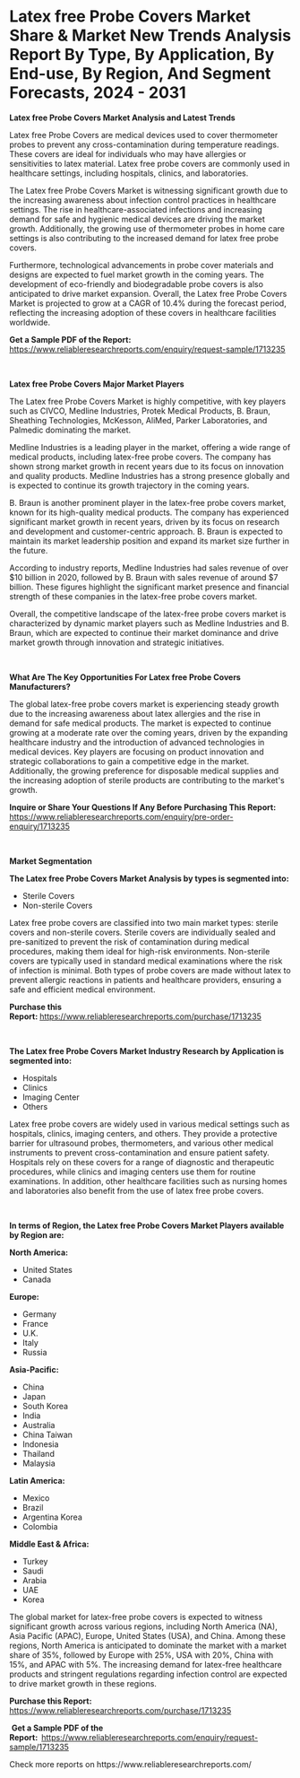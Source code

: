 <p><h1>Latex free Probe Covers Market Share & Market New Trends Analysis Report By Type, By Application, By End-use, By Region, And Segment Forecasts, 2024 - 2031</h1></p><p><strong>Latex free Probe Covers Market Analysis and Latest Trends</strong></p>
<p><p>Latex free Probe Covers are medical devices used to cover thermometer probes to prevent any cross-contamination during temperature readings. These covers are ideal for individuals who may have allergies or sensitivities to latex material. Latex free probe covers are commonly used in healthcare settings, including hospitals, clinics, and laboratories.</p><p>The Latex free Probe Covers Market is witnessing significant growth due to the increasing awareness about infection control practices in healthcare settings. The rise in healthcare-associated infections and increasing demand for safe and hygienic medical devices are driving the market growth. Additionally, the growing use of thermometer probes in home care settings is also contributing to the increased demand for latex free probe covers.</p><p>Furthermore, technological advancements in probe cover materials and designs are expected to fuel market growth in the coming years. The development of eco-friendly and biodegradable probe covers is also anticipated to drive market expansion. Overall, the Latex free Probe Covers Market is projected to grow at a CAGR of 10.4% during the forecast period, reflecting the increasing adoption of these covers in healthcare facilities worldwide.</p></p>
<p><strong>Get a Sample PDF of the Report:&nbsp;</strong> <a href="https://www.reliableresearchreports.com/enquiry/request-sample/1713235">https://www.reliableresearchreports.com/enquiry/request-sample/1713235</a></p>
<p>&nbsp;</p>
<p><strong>Latex free Probe Covers Major Market Players</strong></p>
<p><p>The Latex free Probe Covers Market is highly competitive, with key players such as CIVCO, Medline Industries, Protek Medical Products, B. Braun, Sheathing Technologies, McKesson, AliMed, Parker Laboratories, and Palmedic dominating the market. </p><p>Medline Industries is a leading player in the market, offering a wide range of medical products, including latex-free probe covers. The company has shown strong market growth in recent years due to its focus on innovation and quality products. Medline Industries has a strong presence globally and is expected to continue its growth trajectory in the coming years.</p><p>B. Braun is another prominent player in the latex-free probe covers market, known for its high-quality medical products. The company has experienced significant market growth in recent years, driven by its focus on research and development and customer-centric approach. B. Braun is expected to maintain its market leadership position and expand its market size further in the future.</p><p>According to industry reports, Medline Industries had sales revenue of over $10 billion in 2020, followed by B. Braun with sales revenue of around $7 billion. These figures highlight the significant market presence and financial strength of these companies in the latex-free probe covers market.</p><p>Overall, the competitive landscape of the latex-free probe covers market is characterized by dynamic market players such as Medline Industries and B. Braun, which are expected to continue their market dominance and drive market growth through innovation and strategic initiatives.</p></p>
<p>&nbsp;</p>
<p><strong>What Are The Key Opportunities For Latex free Probe Covers Manufacturers?</strong></p>
<p><p>The global latex-free probe covers market is experiencing steady growth due to the increasing awareness about latex allergies and the rise in demand for safe medical products. The market is expected to continue growing at a moderate rate over the coming years, driven by the expanding healthcare industry and the introduction of advanced technologies in medical devices. Key players are focusing on product innovation and strategic collaborations to gain a competitive edge in the market. Additionally, the growing preference for disposable medical supplies and the increasing adoption of sterile products are contributing to the market's growth.</p></p>
<p><strong>Inquire or Share Your Questions If Any Before Purchasing This Report:</strong> <a href="https://www.reliableresearchreports.com/enquiry/pre-order-enquiry/1713235">https://www.reliableresearchreports.com/enquiry/pre-order-enquiry/1713235</a></p>
<p>&nbsp;</p>
<p><strong>Market Segmentation</strong></p>
<p><strong>The Latex free Probe Covers Market Analysis by types is segmented into:</strong></p>
<p><ul><li>Sterile Covers</li><li>Non-sterile Covers</li></ul></p>
<p><p>Latex free probe covers are classified into two main market types: sterile covers and non-sterile covers. Sterile covers are individually sealed and pre-sanitized to prevent the risk of contamination during medical procedures, making them ideal for high-risk environments. Non-sterile covers are typically used in standard medical examinations where the risk of infection is minimal. Both types of probe covers are made without latex to prevent allergic reactions in patients and healthcare providers, ensuring a safe and efficient medical environment.</p></p>
<p><strong>Purchase this Report:&nbsp;</strong><a href="https://www.reliableresearchreports.com/purchase/1713235">https://www.reliableresearchreports.com/purchase/1713235</a></p>
<p>&nbsp;</p>
<p><strong>The Latex free Probe Covers Market Industry Research by Application is segmented into:</strong></p>
<p><ul><li>Hospitals</li><li>Clinics</li><li>Imaging Center</li><li>Others</li></ul></p>
<p><p>Latex free probe covers are widely used in various medical settings such as hospitals, clinics, imaging centers, and others. They provide a protective barrier for ultrasound probes, thermometers, and various other medical instruments to prevent cross-contamination and ensure patient safety. Hospitals rely on these covers for a range of diagnostic and therapeutic procedures, while clinics and imaging centers use them for routine examinations. In addition, other healthcare facilities such as nursing homes and laboratories also benefit from the use of latex free probe covers.</p></p>
<p>&nbsp;</p>
<p><strong>In terms of Region, the Latex free Probe Covers Market Players available by Region are:</strong></p>
<p>
    <p> <strong> North America: </strong>
        <ul>
            <li>United States</li>
            <li>Canada</li>
        </ul>
        </p> 
    <p> <strong> Europe: </strong>
        <ul>
            <li>Germany</li>
            <li>France</li>
            <li>U.K.</li>
            <li>Italy</li>
            <li>Russia</li>
        </ul>
        </p> 
    <p> <strong> Asia-Pacific: </strong>
        <ul>
            <li>China</li>
            <li>Japan</li>
            <li>South Korea</li>
            <li>India</li>
            <li>Australia</li>
            <li>China Taiwan</li>
            <li>Indonesia</li>
            <li>Thailand</li>
            <li>Malaysia</li>
        </ul>
        </p> 
    <p> <strong> Latin America: </strong>
        <ul>
            <li>Mexico</li>
            <li>Brazil</li>
            <li>Argentina Korea</li>
            <li>Colombia</li>
        </ul>
        </p> 
    <p> <strong> Middle East & Africa: </strong>
        <ul>
            <li>Turkey</li>
            <li>Saudi</li>
            <li>Arabia</li>
            <li>UAE</li>
            <li>Korea</li>
        </ul>
    </p>
    </p>
<p><p>The global market for latex-free probe covers is expected to witness significant growth across various regions, including North America (NA), Asia Pacific (APAC), Europe, United States (USA), and China. Among these regions, North America is anticipated to dominate the market with a market share of 35%, followed by Europe with 25%, USA with 20%, China with 15%, and APAC with 5%. The increasing demand for latex-free healthcare products and stringent regulations regarding infection control are expected to drive market growth in these regions.</p></p>
<p><strong>Purchase this Report: </strong><a href="https://www.reliableresearchreports.com/purchase/1713235">https://www.reliableresearchreports.com/purchase/1713235</a></p>
<p>&nbsp;<strong>Get a Sample PDF of the Report:&nbsp;&nbsp;</strong><a href="https://www.reliableresearchreports.com/enquiry/request-sample/1713235">https://www.reliableresearchreports.com/enquiry/request-sample/1713235</a></p>
<p><strong></strong></p>
<p>Check more reports on https://www.reliableresearchreports.com/</p>